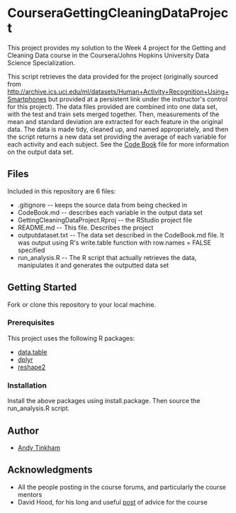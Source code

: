 # CourseraGettingCleaningDataProject

This project provides my solution to the Week 4 project for the Getting and 
Cleaning Data course in the Coursera/Johns Hopkins University Data Science 
Specialization.

This script retrieves the data provided for the project (originally sourced 
from http://archive.ics.uci.edu/ml/datasets/Human+Activity+Recognition+Using+Smartphones
but provided at a persistent link under the instructor's control for this 
project). The data files provided are combined into one data set, with the
test and train sets merged together. Then, measurements of the mean and 
standard deviation are extracted for each feature in the original data. The data 
is made tidy, cleaned up, and named appropriately, and then the script returns
a new data set providing the average of each variable for each activity and 
each subject. See the [Code Book](CodeBook.md) file for more information on 
the output data set.

## Files
Included in this repository are 6 files:
* .gitignore -- keeps the source data from being checked in
* CodeBook.md -- describes each variable in the output data set
* GettingCleaningDataProject.Rproj -- the RStudio project file
* README.md -- This file. Describes the project
* outputdataset.txt -- The data set described in the CodeBook.md file. It was 
   output using R's write.table function with row.names = FALSE specified
* run_analysis.R -- The R script that actually retrieves the data, manipulates
   it and generates the outputted data set
   
## Getting Started
Fork or clone this repository to your local machine. 
### Prerequisites
This project uses the following R packages:
* [data.table](https://github.com/Rdatatable/data.table/wiki)
* [dplyr](https://dplyr.tidyverse.org/)
* [reshape2](https://github.com/hadley/reshape)

### Installation
Install the above packages using install.package. Then source the run_analysis.R
script. 

## Author
* [Andy Tinkham](http://andy.tinkham.org)

## Acknowledgments
* All the people posting in the course forums, and particularly the course mentors
* David Hood, for his long and useful [post](https://thoughtfulbloke.wordpress.com/2015/09/09/getting-and-cleaning-the-assignment/) 
of advice for the course
